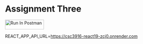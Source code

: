 # Assignment Three

[<img src="https://run.pstmn.io/button.svg" alt="Run In Postman" style="width: 128px; height: 32px;">](https://app.getpostman.com/run-collection/41496288-69fd4638-f26a-494a-ad64-e63b09bd375f?action=collection%2Ffork&source=rip_markdown&collection-url=entityId%3D41496288-69fd4638-f26a-494a-ad64-e63b09bd375f%26entityType%3Dcollection%26workspaceId%3Dcc3bad96-7c40-4ea9-beba-0873405461fa#?env%5Braphael-hw3%5D=W3sia2V5IjoiSldUIiwidmFsdWUiOiIiLCJlbmFibGVkIjp0cnVlLCJ0eXBlIjoiZGVmYXVsdCIsInNlc3Npb25WYWx1ZSI6IkpXVC4uLiIsImNvbXBsZXRlU2Vzc2lvblZhbHVlIjoiSldUIGV5SmhiR2NpT2lKSVV6STFOaUlzSW5SNWNDSTZJa3BYVkNKOS5leUpwWkNJNklqWTNaREl4TVdFM1pUVTFOR0l3TXpjM05UUmhOVFUwT1NJc0luVnpaWEp1WVcxbElqb2lZbUYwYldGdU1pSXNJbWxoZENJNk1UYzBNVGd5TnpZeE9Td2laWGh3SWpveE56UXhPRE14TWpFNWZRLndmZFI2QnV5Z3psNF9XRG1PSmttYmZQX2RtTFUyM2gzSG9UNFNkclJBM00iLCJzZXNzaW9uSW5kZXgiOjB9XQ==) 

REACT_APP_API_URL=https://csc3916-react19-zcj0.onrender.com 
